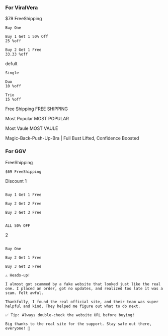 ### For ViralVera

$79 FreeShipping
``` text
Buy One

Buy 1 Get 1 50% Off
25 %off

Buy 2 Get 1 Free
33.33 %off

```

defult

```text
Single

Duo
10 %off

Trio
15 %off

```

Free Shipping
FREE SHIPPING

Most Popular
MOST POPULAR

Most Vaule
MOST VAULE

Magic-Back-Push-Up-Bra | Full Bust Lifted, Confidence Boosted
### For GGV

FreeShipping
```text
$69 FreeShipping
```

Discount
1
```text

Buy 1 Get 1 Free

Buy 2 Get 2 Free

Buy 3 Get 3 Free


ALL 50% OFF

```
2
```text

Buy One

Buy 2 Get 1 Free

Buy 3 Get 2 Free

```


```text
⚠️ Heads-up!

I almost got scammed by a fake website that looked just like the real one. I placed an order, got no updates, and realized too late it was a scam. Felt awful.

Thankfully, I found the real official site, and their team was super helpful and kind. They helped me figure out what to do next.

✅ Tip: Always double-check the website URL before buying!

Big thanks to the real site for the support. Stay safe out there, everyone! 💙
```